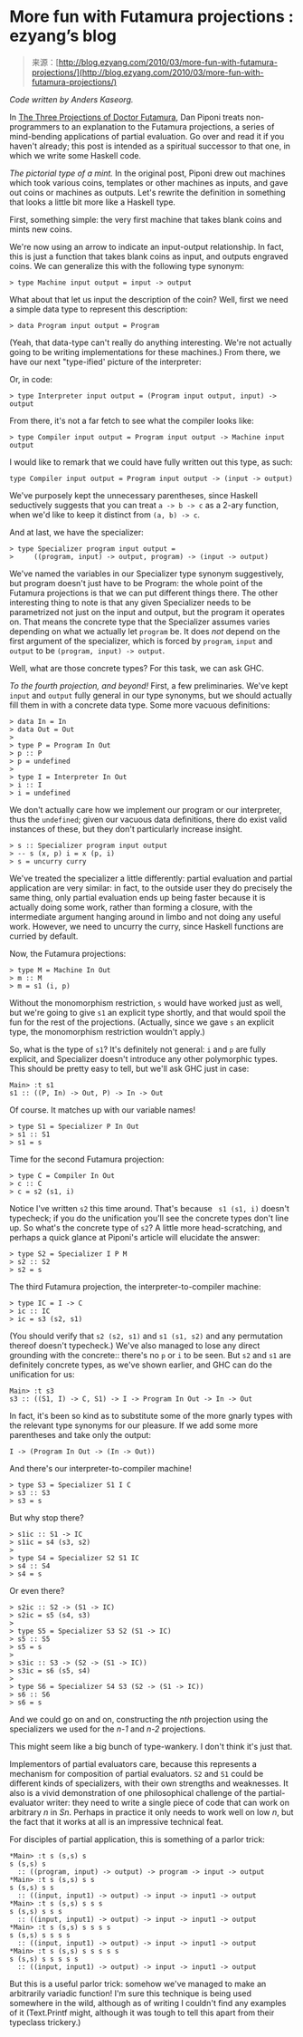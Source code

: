 <!--yml
category: 未分类
date: 2024-07-01 18:18:23
-->

# More fun with Futamura projections : ezyang’s blog

> 来源：[http://blog.ezyang.com/2010/03/more-fun-with-futamura-projections/](http://blog.ezyang.com/2010/03/more-fun-with-futamura-projections/)

*Code written by Anders Kaseorg.*

In [The Three Projections of Doctor Futamura](http://blog.sigfpe.com/2009/05/three-projections-of-doctor-futamura.html), Dan Piponi treats non-programmers to an explanation to the Futamura projections, a series of mind-bending applications of partial evaluation. Go over and read it if you haven't already; this post is intended as a spiritual successor to that one, in which we write some Haskell code.

*The pictorial type of a mint.* In the original post, Piponi drew out machines which took various coins, templates or other machines as inputs, and gave out coins or machines as outputs. Let's rewrite the definition in something that looks a little bit more like a Haskell type.

First, something simple: the very first machine that takes blank coins and mints new coins.

We're now using an arrow to indicate an input-output relationship. In fact, this is just a function that takes blank coins as input, and outputs engraved coins. We can generalize this with the following type synonym:

```
> type Machine input output = input -> output

```

What about that let us input the description of the coin? Well, first we need a simple data type to represent this description:

```
> data Program input output = Program

```

(Yeah, that data-type can't really do anything interesting. We're not actually going to be writing implementations for these machines.) From there, we have our next "type-ified' picture of the interpreter:

Or, in code:

```
> type Interpreter input output = (Program input output, input) -> output

```

From there, it's not a far fetch to see what the compiler looks like:

```
> type Compiler input output = Program input output -> Machine input output

```

I would like to remark that we could have fully written out this type, as such:

```
type Compiler input output = Program input output -> (input -> output)

```

We've purposely kept the unnecessary parentheses, since Haskell seductively suggests that you can treat `a -> b -> c` as a 2-ary function, when we'd like to keep it distinct from `(a, b) -> c`.

And at last, we have the specializer:

```
> type Specializer program input output =
>     ((program, input) -> output, program) -> (input -> output)

```

We've named the variables in our Specializer type synonym suggestively, but program doesn't just have to be Program: the whole point of the Futamura projections is that we can put different things there. The other interesting thing to note is that any given Specializer needs to be parametrized not just on the input and output, but the program it operates on. That means the concrete type that the Specializer assumes varies depending on what we actually let `program` be. It does *not* depend on the first argument of the specializer, which is forced by `program`, `input` and `output` to be `(program, input) -> output`.

Well, what are those concrete types? For this task, we can ask GHC.

*To the fourth projection, and beyond!* First, a few preliminaries. We've kept `input` and `output` fully general in our type synonyms, but we should actually fill them in with a concrete data type. Some more vacuous definitions:

```
> data In = In
> data Out = Out
>
> type P = Program In Out
> p :: P
> p = undefined
>
> type I = Interpreter In Out
> i :: I
> i = undefined

```

We don't actually care how we implement our program or our interpreter, thus the `undefined`; given our vacuous data definitions, there do exist valid instances of these, but they don't particularly increase insight.

```
> s :: Specializer program input output
> -- s (x, p) i = x (p, i)
> s = uncurry curry

```

We've treated the specializer a little differently: partial evaluation and partial application are very similar: in fact, to the outside user they do precisely the same thing, only partial evaluation ends up being faster because it is actually doing some work, rather than forming a closure, with the intermediate argument hanging around in limbo and not doing any useful work. However, we need to uncurry the curry, since Haskell functions are curried by default.

Now, the Futamura projections:

```
> type M = Machine In Out
> m :: M
> m = s1 (i, p)

```

Without the monomorphism restriction, `s` would have worked just as well, but we're going to give `s1` an explicit type shortly, and that would spoil the fun for the rest of the projections. (Actually, since we gave `s` an explicit type, the monomorphism restriction wouldn't apply.)

So, what is the type of `s1`? It's definitely not general: `i` and `p` are fully explicit, and Specializer doesn't introduce any other polymorphic types. This should be pretty easy to tell, but we'll ask GHC just in case:

```
Main> :t s1
s1 :: ((P, In) -> Out, P) -> In -> Out

```

Of course. It matches up with our variable names!

```
> type S1 = Specializer P In Out
> s1 :: S1
> s1 = s

```

Time for the second Futamura projection:

```
> type C = Compiler In Out
> c :: C
> c = s2 (s1, i)

```

Notice I've written `s2` this time around. That's because `` s1 (s1, i)`` doesn't typecheck; if you do the unification you'll see the concrete types don't line up. So what's the concrete type of `s2`? A little more head-scratching, and perhaps a quick glance at Piponi's article will elucidate the answer:

```
> type S2 = Specializer I P M
> s2 :: S2
> s2 = s

```

The third Futamura projection, the interpreter-to-compiler machine:

```
> type IC = I -> C
> ic :: IC
> ic = s3 (s2, s1)

```

(You should verify that `s2 (s2, s1)` and `s1 (s1, s2)` and any permutation thereof doesn't typecheck.) We've also managed to lose any direct grounding with the concrete:: there's no `p` or `i` to be seen. But `s2` and `s1` are definitely concrete types, as we've shown earlier, and GHC can do the unification for us:

```
Main> :t s3
s3 :: ((S1, I) -> C, S1) -> I -> Program In Out -> In -> Out

```

In fact, it's been so kind as to substitute some of the more gnarly types with the relevant type synonyms for our pleasure. If we add some more parentheses and take only the output:

```
I -> (Program In Out -> (In -> Out))

```

And there's our interpreter-to-compiler machine!

```
> type S3 = Specializer S1 I C
> s3 :: S3
> s3 = s

```

But why stop there?

```
> s1ic :: S1 -> IC
> s1ic = s4 (s3, s2)
>
> type S4 = Specializer S2 S1 IC
> s4 :: S4
> s4 = s

```

Or even there?

```
> s2ic :: S2 -> (S1 -> IC)
> s2ic = s5 (s4, s3)
>
> type S5 = Specializer S3 S2 (S1 -> IC)
> s5 :: S5
> s5 = s
>
> s3ic :: S3 -> (S2 -> (S1 -> IC))
> s3ic = s6 (s5, s4)
>
> type S6 = Specializer S4 S3 (S2 -> (S1 -> IC))
> s6 :: S6
> s6 = s

```

And we could go on and on, constructing the *nth* projection using the specializers we used for the *n-1* and *n-2* projections.

This might seem like a big bunch of type-wankery. I don't think it's just that.

Implementors of partial evaluators care, because this represents a mechanism for composition of partial evaluators. `S2` and `S1` could be different kinds of specializers, with their own strengths and weaknesses. It also is a vivid demonstration of one philosophical challenge of the partial-evaluator writer: they need to write a single piece of code that can work on arbitrary *n* in *Sn*. Perhaps in practice it only needs to work well on low *n*, but the fact that it works at all is an impressive technical feat.

For disciples of partial application, this is something of a parlor trick:

```
*Main> :t s (s,s) s
s (s,s) s
  :: ((program, input) -> output) -> program -> input -> output
*Main> :t s (s,s) s s
s (s,s) s s
  :: ((input, input1) -> output) -> input -> input1 -> output
*Main> :t s (s,s) s s s
s (s,s) s s s
  :: ((input, input1) -> output) -> input -> input1 -> output
*Main> :t s (s,s) s s s s
s (s,s) s s s s
  :: ((input, input1) -> output) -> input -> input1 -> output
*Main> :t s (s,s) s s s s s
s (s,s) s s s s s
  :: ((input, input1) -> output) -> input -> input1 -> output

```

But this is a useful parlor trick: somehow we've managed to make an arbitrarily variadic function! I'm sure this technique is being used somewhere in the wild, although as of writing I couldn't find any examples of it (Text.Printf might, although it was tough to tell this apart from their typeclass trickery.)